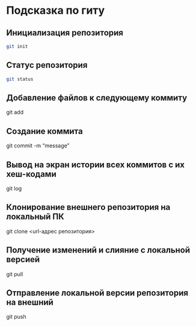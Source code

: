 # Подсказка по гиту

## Инициализация репозитория

```sh
git init
```

## Статус репозитория

```sh
git status
```

## Добавление файлов к следующему коммиту
git add

## Создание коммита
git commit -m “message”

## Вывод на экран истории всех коммитов с их хеш-кодами
git log

## Клонирование внешнего репозитория на локальный ПК
git clone <url-адрес репозитория>

## Получение изменений и слияние с локальной версией
git pull

## Отправление локальной версии репозитория на внешний
git push
